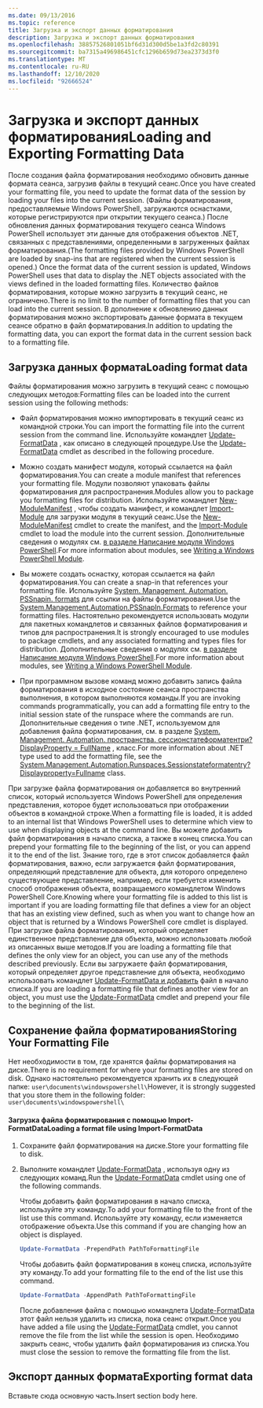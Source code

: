 ```yaml
---
ms.date: 09/13/2016
ms.topic: reference
title: Загрузка и экспорт данных форматирования
description: Загрузка и экспорт данных форматирования
ms.openlocfilehash: 38857526801051bf6d31d300d5be1a3fd2c80391
ms.sourcegitcommit: ba7315a496986451cfc1296b659d73ea2373d3f0
ms.translationtype: MT
ms.contentlocale: ru-RU
ms.lasthandoff: 12/10/2020
ms.locfileid: "92666524"
---
```

# <a name="loading-and-exporting-formatting-data"></a><span data-ttu-id="a0e44-103">Загрузка и экспорт данных форматирования</span><span class="sxs-lookup"><span data-stu-id="a0e44-103">Loading and Exporting Formatting Data</span></span>

<span data-ttu-id="a0e44-104">После создания файла форматирования необходимо обновить данные формата сеанса, загрузив файлы в текущий сеанс.</span><span class="sxs-lookup"><span data-stu-id="a0e44-104">Once you have created your formatting file, you need to update the format data of the session by loading your files into the current session.</span></span> <span data-ttu-id="a0e44-105">(Файлы форматирования, предоставляемые Windows PowerShell, загружаются оснастками, которые регистрируются при открытии текущего сеанса.) После обновления данных форматирования текущего сеанса Windows PowerShell использует эти данные для отображения объектов .NET, связанных с представлениями, определенными в загруженных файлах форматирования.</span><span class="sxs-lookup"><span data-stu-id="a0e44-105">(The formatting files provided by Windows PowerShell are loaded by snap-ins that are registered when the current session is opened.) Once the format data of the current session is updated, Windows PowerShell uses that data to display the .NET objects associated with the views defined in the loaded formatting files.</span></span> <span data-ttu-id="a0e44-106">Количество файлов форматирования, которые можно загрузить в текущий сеанс, не ограничено.</span><span class="sxs-lookup"><span data-stu-id="a0e44-106">There is no limit to the number of formatting files that you can load into the current session.</span></span> <span data-ttu-id="a0e44-107">В дополнение к обновлению данных форматирования можно экспортировать данные формата в текущем сеансе обратно в файл форматирования.</span><span class="sxs-lookup"><span data-stu-id="a0e44-107">In addition to updating the formatting data, you can export the format data in the current session back to a formatting file.</span></span>

## <a name="loading-format-data"></a><span data-ttu-id="a0e44-108">Загрузка данных формата</span><span class="sxs-lookup"><span data-stu-id="a0e44-108">Loading format data</span></span>

<span data-ttu-id="a0e44-109">Файлы форматирования можно загрузить в текущий сеанс с помощью следующих методов:</span><span class="sxs-lookup"><span data-stu-id="a0e44-109">Formatting files can be loaded into the current session using the following methods:</span></span>

- <span data-ttu-id="a0e44-110">Файл форматирования можно импортировать в текущий сеанс из командной строки.</span><span class="sxs-lookup"><span data-stu-id="a0e44-110">You can import the formatting file into the current session from the command line.</span></span> <span data-ttu-id="a0e44-111">Используйте командлет [Update-FormatData](/powershell/module/Microsoft.PowerShell.Utility/Update-FormatData) , как описано в следующей процедуре.</span><span class="sxs-lookup"><span data-stu-id="a0e44-111">Use the [Update-FormatData](/powershell/module/Microsoft.PowerShell.Utility/Update-FormatData) cmdlet as described in the following procedure.</span></span>

- <span data-ttu-id="a0e44-112">Можно создать манифест модуля, который ссылается на файл форматирования.</span><span class="sxs-lookup"><span data-stu-id="a0e44-112">You can create a module manifest that references your formatting file.</span></span> <span data-ttu-id="a0e44-113">Модули позволяют упаковать файлы форматирования для распространения.</span><span class="sxs-lookup"><span data-stu-id="a0e44-113">Modules allow you to package you formatting files for distribution.</span></span> <span data-ttu-id="a0e44-114">Используйте командлет [New-ModuleManifest](/powershell/module/Microsoft.PowerShell.Core/New-ModuleManifest) , чтобы создать манифест, и командлет [Import-Module](/powershell/module/Microsoft.PowerShell.Core/Import-Module) для загрузки модуля в текущий сеанс.</span><span class="sxs-lookup"><span data-stu-id="a0e44-114">Use the [New-ModuleManifest](/powershell/module/Microsoft.PowerShell.Core/New-ModuleManifest) cmdlet to create the manifest, and the [Import-Module](/powershell/module/Microsoft.PowerShell.Core/Import-Module) cmdlet to load the module into the current session.</span></span> <span data-ttu-id="a0e44-115">Дополнительные сведения о модулях см. [в разделе Написание модуля Windows PowerShell](../module/writing-a-windows-powershell-module.md).</span><span class="sxs-lookup"><span data-stu-id="a0e44-115">For more information about modules, see [Writing a Windows PowerShell Module](../module/writing-a-windows-powershell-module.md).</span></span>

- <span data-ttu-id="a0e44-116">Вы можете создать оснастку, которая ссылается на файл форматирования.</span><span class="sxs-lookup"><span data-stu-id="a0e44-116">You can create a snap-in that references your formatting file.</span></span> <span data-ttu-id="a0e44-117">Используйте [System. Management. Automation. PSSnapin. formats](/dotnet/api/System.Management.Automation.PSSnapIn.Formats) для ссылки на файлы форматирования.</span><span class="sxs-lookup"><span data-stu-id="a0e44-117">Use the [System.Management.Automation.PSSnapIn.Formats](/dotnet/api/System.Management.Automation.PSSnapIn.Formats) to reference your formatting files.</span></span> <span data-ttu-id="a0e44-118">Настоятельно рекомендуется использовать модули для пакетных командлетов и связанных файлов форматирования и типов для распространения.</span><span class="sxs-lookup"><span data-stu-id="a0e44-118">It is strongly encouraged to use modules to package cmdlets, and any associated formatting and types files for distribution.</span></span> <span data-ttu-id="a0e44-119">Дополнительные сведения о модулях см. [в разделе Написание модуля Windows PowerShell](../module/writing-a-windows-powershell-module.md).</span><span class="sxs-lookup"><span data-stu-id="a0e44-119">For more information about modules, see [Writing a Windows PowerShell Module](../module/writing-a-windows-powershell-module.md).</span></span>

- <span data-ttu-id="a0e44-120">При программном вызове команд можно добавить запись файла форматирования в исходное состояние сеанса пространства выполнения, в котором выполняются команды.</span><span class="sxs-lookup"><span data-stu-id="a0e44-120">If you are invoking commands programmatically, you can add a formatting file entry to the initial session state of the runspace where the commands are run.</span></span> <span data-ttu-id="a0e44-121">Дополнительные сведения о типе .NET, используемом для добавления файла форматирования, см. в разделе [System. Management. Automation. пространства. сессионстатеформатентри? DisplayProperty = FullName](/dotnet/api/System.Management.Automation.Runspaces.SessionStateFormatEntry) , класс.</span><span class="sxs-lookup"><span data-stu-id="a0e44-121">For more information about .NET type used to add the formatting file, see the [System.Management.Automation.Runspaces.Sessionstateformatentry?Displayproperty=Fullname](/dotnet/api/System.Management.Automation.Runspaces.SessionStateFormatEntry) class.</span></span>

<span data-ttu-id="a0e44-122">При загрузке файла форматирования он добавляется во внутренний список, который используется Windows PowerShell для определения представления, которое будет использоваться при отображении объектов в командной строке.</span><span class="sxs-lookup"><span data-stu-id="a0e44-122">When a formatting file is loaded, it is added to an internal list that Windows PowerShell uses to determine which view to use when displaying objects at the command line.</span></span> <span data-ttu-id="a0e44-123">Вы можете добавить файл форматирования в начало списка, а также в конец списка.</span><span class="sxs-lookup"><span data-stu-id="a0e44-123">You can prepend your formatting file to the beginning of the list, or you can append it to the end of the list.</span></span> <span data-ttu-id="a0e44-124">Знание того, где в этот список добавляется файл форматирования, важно, если загружается файл форматирования, определяющий представление для объекта, для которого определено существующее представление, например, если требуется изменить способ отображения объекта, возвращаемого командлетом Windows PowerShell Core.</span><span class="sxs-lookup"><span data-stu-id="a0e44-124">Knowing where your formatting file is added to this list is important if you are loading formatting file that defines a view for an object that has an existing view defined, such as when you want to change how an object that is returned by a Windows PowerShell core cmdlet is displayed.</span></span> <span data-ttu-id="a0e44-125">При загрузке файла форматирования, который определяет единственное представление для объекта, можно использовать любой из описанных выше методов.</span><span class="sxs-lookup"><span data-stu-id="a0e44-125">If you are loading a formatting file that defines the only view for an object, you can use any of the methods described previously.</span></span>  <span data-ttu-id="a0e44-126">Если вы загружаете файл форматирования, который определяет другое представление для объекта, необходимо использовать командлет [Update-FormatData и добавить](/powershell/module/Microsoft.PowerShell.Utility/Update-FormatData) файл в начало списка.</span><span class="sxs-lookup"><span data-stu-id="a0e44-126">If you are loading a formatting file that defines another view for an object, you must use the [Update-FormatData](/powershell/module/Microsoft.PowerShell.Utility/Update-FormatData) cmdlet and prepend your file to the beginning of the list.</span></span>

## <a name="storing-your-formatting-file"></a><span data-ttu-id="a0e44-127">Сохранение файла форматирования</span><span class="sxs-lookup"><span data-stu-id="a0e44-127">Storing Your Formatting File</span></span>

<span data-ttu-id="a0e44-128">Нет необходимости в том, где хранятся файлы форматирования на диске.</span><span class="sxs-lookup"><span data-stu-id="a0e44-128">There is no requirement for where your formatting files are stored on disk.</span></span> <span data-ttu-id="a0e44-129">Однако настоятельно рекомендуется хранить их в следующей папке: `user\documents\windowspowershell\`</span><span class="sxs-lookup"><span data-stu-id="a0e44-129">However, it is strongly suggested that you store them in the following folder: `user\documents\windowspowershell\`</span></span>

#### <a name="loading-a-format-file-using-import-formatdata"></a><span data-ttu-id="a0e44-130">Загрузка файла форматирования с помощью Import-FormatData</span><span class="sxs-lookup"><span data-stu-id="a0e44-130">Loading a format file using Import-FormatData</span></span>

1. <span data-ttu-id="a0e44-131">Сохраните файл форматирования на диске.</span><span class="sxs-lookup"><span data-stu-id="a0e44-131">Store your formatting file to disk.</span></span>

2. <span data-ttu-id="a0e44-132">Выполните командлет [Update-FormatData](/powershell/module/Microsoft.PowerShell.Utility/Update-FormatData) , используя одну из следующих команд.</span><span class="sxs-lookup"><span data-stu-id="a0e44-132">Run the [Update-FormatData](/powershell/module/Microsoft.PowerShell.Utility/Update-FormatData) cmdlet using one of the following commands.</span></span>

   <span data-ttu-id="a0e44-133">Чтобы добавить файл форматирования в начало списка, используйте эту команду.</span><span class="sxs-lookup"><span data-stu-id="a0e44-133">To add your formatting file to the front of the list use this command.</span></span> <span data-ttu-id="a0e44-134">Используйте эту команду, если изменяется отображение объекта.</span><span class="sxs-lookup"><span data-stu-id="a0e44-134">Use this command if you are changing how an object is displayed.</span></span>

   ```powershell
   Update-FormatData -PrependPath PathToFormattingFile
   ```

   <span data-ttu-id="a0e44-135">Чтобы добавить файл форматирования в конец списка, используйте эту команду.</span><span class="sxs-lookup"><span data-stu-id="a0e44-135">To add your formatting file to the end of the list use this command.</span></span>

   ```powershell
   Update-FormatData -AppendPath PathToFormattingFile
   ```

   <span data-ttu-id="a0e44-136">После добавления файла с помощью командлета [Update-FormatData](/powershell/module/Microsoft.PowerShell.Utility/Update-FormatData) этот файл нельзя удалить из списка, пока сеанс открыт.</span><span class="sxs-lookup"><span data-stu-id="a0e44-136">Once you have added a file using the [Update-FormatData](/powershell/module/Microsoft.PowerShell.Utility/Update-FormatData) cmdlet, you cannot remove the file from the list while the session is open.</span></span> <span data-ttu-id="a0e44-137">Необходимо закрыть сеанс, чтобы удалить файл форматирования из списка.</span><span class="sxs-lookup"><span data-stu-id="a0e44-137">You must close the session to remove the formatting file from the list.</span></span>

## <a name="exporting-format-data"></a><span data-ttu-id="a0e44-138">Экспорт данных формата</span><span class="sxs-lookup"><span data-stu-id="a0e44-138">Exporting format data</span></span>

<span data-ttu-id="a0e44-139">Вставьте сюда основную часть.</span><span class="sxs-lookup"><span data-stu-id="a0e44-139">Insert section body here.</span></span>
